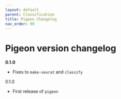 ```yaml
---
layout: default
parent: Classification
title: Pigeon Changelog
nav_order: 99
---
```


# Pigeon version changelog

**0.1.0**
   * Fixes to `make-seurat` and `classify`

0.1.0
   * First release of `pigeon`
